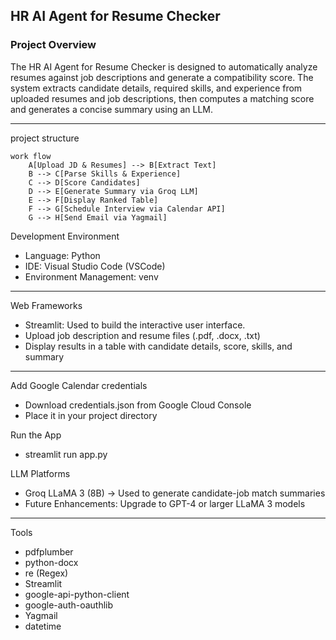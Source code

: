 ## HR AI Agent for Resume Checker
### Project Overview 

The HR AI Agent for Resume Checker is designed to automatically analyze resumes against job descriptions and 
generate a compatibility score. The system extracts candidate details, required skills, and experience from 
uploaded resumes and job descriptions, then computes a matching score and generates a concise summary using an LLM.

---
project structure
```
work flow
    A[Upload JD & Resumes] --> B[Extract Text]
    B --> C[Parse Skills & Experience]
    C --> D[Score Candidates]
    D --> E[Generate Summary via Groq LLM]
    E --> F[Display Ranked Table]
    F --> G[Schedule Interview via Calendar API]
    G --> H[Send Email via Yagmail]
```
Development Environment

* Language: Python
* IDE: Visual Studio Code (VSCode)
* Environment Management: venv
---
  
Web Frameworks

* Streamlit: Used to build the interactive user interface.
* Upload job description and resume files (.pdf, .docx, .txt)
* Display results in a table with candidate details, score, skills, and summary
---

Add Google Calendar credentials

* Download credentials.json from Google Cloud Console
* Place it in your project directory
  
Run the App

* streamlit run app.py

LLM Platforms

* Groq LLaMA 3 (8B) → Used to generate candidate-job match summaries
* Future Enhancements: Upgrade to GPT-4 or larger LLaMA 3 models
---
Tools

- pdfplumber
- python-docx
- re (Regex)
- Streamlit
- google-api-python-client
- google-auth-oauthlib
- Yagmail
- datetime
